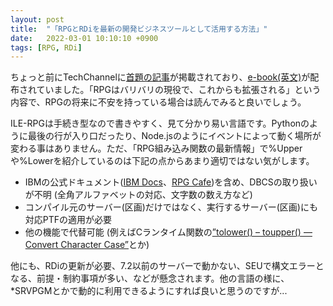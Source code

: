```yaml
---
layout: post
title:  "「RPGとRDiを最新の開発ビジネスツールとして活用する方法」"
date:   2022-03-01 10:10:10 +0900
tags: [RPG, RDi]
---
```

ちょっと前にTechChannelに[首題の記事](https://techchannel.com/SMB/2/2022/rpg-rdi-modern-business-tools)が掲載されており、[e-book(英文)](https://techchannel.com/Admin/IBM/media/PDFs/TechChannel_ebook_RDiRPG_SMB-Feb-2022.pdf)が配布されていました。「RPGはバリバリの現役で、これからも拡張される」という内容で、RPGの将来に不安を持っている場合は読んでみると良いでしょう。

ILE-RPGは手続き型なので書きやすく、見て分かり易い言語です。Pythonのように最後の行が入り口だったり、Node.jsのようにイベントによって動く場所が変わる事はありません。ただ、「RPG組み込み関数の最新情報」で%Upperや%Lowerを紹介しているのは下記の点からあまり適切ではない気がします。

* IBMの公式ドキュメント([IBM Docs](https://www.ibm.com/docs/en/i/7.4?topic=functions-lower-upper-convert-lower-upper-case)、[RPG Cafe](https://www.ibm.com/support/pages/rpg-cafe-new-built-ins-lower-upper-and-split))を含め、DBCSの取り扱いが不明 (全角アルファベットの対応、文字数の数え方など)
* コンパイル元のサーバー(区画)だけではなく、実行するサーバー(区画)にも対応PTFの適用が必要
* 他の機能で代替可能 (例えばCランタイム関数の[”tolower() – toupper() — Convert Character Case”](https://www.ibm.com/docs/en/i/7.3?topic=functions-tolower-toupper-convert-character-case)とか)

他にも、RDiの更新が必要、7.2以前のサーバーで動かない、SEUで構文エラーとなる、前提・制約事項が多い、などが懸念されます。他の言語の様に、 *SRVPGMとかで動的に利用できるようにすれば良いと思うのですが...
